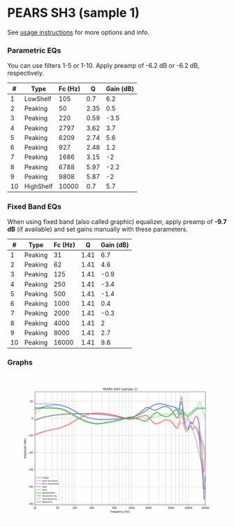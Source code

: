 # PEARS SH3 (sample 1)
See [usage instructions](https://github.com/jaakkopasanen/AutoEq#usage) for more options and info.

### Parametric EQs
You can use filters 1-5 or 1-10. Apply preamp of -6.2 dB or -6.2 dB, respectively.

|   # | Type      |   Fc (Hz) |    Q |   Gain (dB) |
|-----|-----------|-----------|------|-------------|
|   1 | LowShelf  |       105 | 0.7  |         6.2 |
|   2 | Peaking   |        50 | 2.35 |         0.5 |
|   3 | Peaking   |       220 | 0.59 |        -3.5 |
|   4 | Peaking   |      2797 | 3.62 |         3.7 |
|   5 | Peaking   |      6209 | 2.74 |         5.6 |
|   6 | Peaking   |       927 | 2.48 |         1.2 |
|   7 | Peaking   |      1686 | 3.15 |        -2   |
|   8 | Peaking   |      6788 | 5.97 |        -2.2 |
|   9 | Peaking   |      9808 | 5.87 |        -2   |
|  10 | HighShelf |     10000 | 0.7  |         5.7 |

### Fixed Band EQs
When using fixed band (also called graphic) equalizer, apply preamp of **-9.7 dB** (if available) and set gains manually with these parameters.

|   # | Type    |   Fc (Hz) |    Q |   Gain (dB) |
|-----|---------|-----------|------|-------------|
|   1 | Peaking |        31 | 1.41 |         6.7 |
|   2 | Peaking |        62 | 1.41 |         4.6 |
|   3 | Peaking |       125 | 1.41 |        -0.9 |
|   4 | Peaking |       250 | 1.41 |        -3.4 |
|   5 | Peaking |       500 | 1.41 |        -1.4 |
|   6 | Peaking |      1000 | 1.41 |         0.4 |
|   7 | Peaking |      2000 | 1.41 |        -0.3 |
|   8 | Peaking |      4000 | 1.41 |         2   |
|   9 | Peaking |      8000 | 1.41 |         2.7 |
|  10 | Peaking |     16000 | 1.41 |         9.6 |

### Graphs
![](./PEARS%20SH3%20(sample%201).png)
